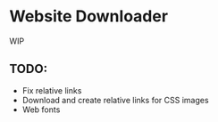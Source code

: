 # Website Downloader

WIP

## TODO:
- Fix relative links
- Download and create relative links for CSS images
- Web fonts